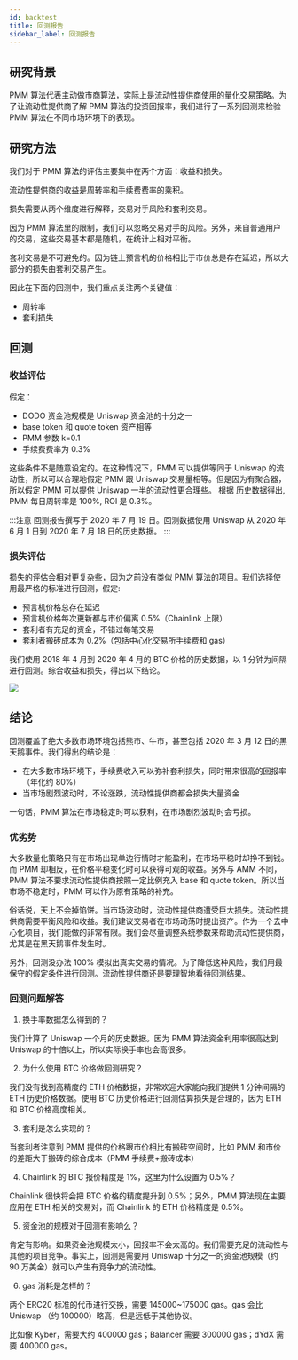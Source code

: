 ```yaml
---
id: backtest
title: 回测报告
sidebar_label: 回测报告
---
```


## 研究背景

PMM 算法代表主动做市商算法，实际上是流动性提供商使用的量化交易策略。为了让流动性提供商了解 PMM 算法的投资回报率，我们进行了一系列回测来检验 PMM 算法在不同市场环境下的表现。

## 研究方法

我们对于 PMM 算法的评估主要集中在两个方面：收益和损失。

流动性提供商的收益是周转率和手续费费率的乘积。

损失需要从两个维度进行解释，交易对手风险和套利交易。

因为 PMM 算法里的限制，我们可以忽略交易对手的风险。另外，来自普通用户的交易，这些交易基本都是随机，在统计上相对平衡。

套利交易是不可避免的。因为链上预言机的价格相比于市价总是存在延迟，所以大部分的损失由套利交易产生。

因此在下面的回测中，我们重点关注两个关键值：

- 周转率
- 套利损失

## 回测

### 收益评估

假定：

- DODO 资金池规模是 Uniswap 资金池的十分之一
- base token 和 quote token 资产相等
- PMM 参数 k=0.1
- 手续费费率为 0.3%

这些条件不是随意设定的。在这种情况下，PMM 可以提供等同于 Uniswap 的流动性，所以可以合理地假定 PMM 跟 Uniswap 交易量相等。但是因为有聚合器，所以假定 PMM 可以提供 Uniswap 一半的流动性更合理些。 根据 [历史数据](https://uniswap.info/pair/0xb4e16d0168e52d35cacd2c6185b44281ec28c9dc)得出, PMM 每日周转率是 100%, ROI 是 0.3%。

:::注意
回测报告撰写于 2020 年 7 月 19 日。回测数据使用 Uniswap 从 2020 年 6 月 1 日到 2020 年 7 月 18 日的历史数据。
:::

### 损失评估

损失的评估会相对更复杂些，因为之前没有类似 PMM 算法的项目。我们选择使用最严格的标准进行回测，假定:

- 预言机价格总存在延迟
- 预言机价格每次更新都与市价偏离 0.5%（Chainlink 上限）
- 套利者有充足的资金，不错过每笔交易
- 套利者搬砖成本为 0.2%（包括中心化交易所手续费和 gas）

我们使用 2018 年 4 月到 2020 年 4 月的 BTC 价格的历史数据，以 1 分钟为间隔进行回测。综合收益和损失，得出以下结论。

![](https://dodoex.github.io/cn/img/dodo_backtest.png)

## 结论

回测覆盖了绝大多数市场环境包括熊市、牛市，甚至包括 2020 年 3 月 12 日的黑天鹅事件。我们得出的结论是：

- 在大多数市场环境下，手续费收入可以弥补套利损失，同时带来很高的回报率（年化约 80%）
- 当市场剧烈波动时，不论涨跌，流动性提供商都会损失大量资金

一句话，PMM 算法在市场稳定时可以获利，在市场剧烈波动时会亏损。

### 优劣势

大多数量化策略只有在市场出现单边行情时才能盈利，在市场平稳时却挣不到钱。而 PMM 却相反，在价格平稳变化时可以获得可观的收益。另外与 AMM 不同，PMM 算法不要求流动性提供商按照一定比例充入 base 和 quote token。所以当市场不稳定时，PMM 可以作为原有策略的补充。

俗话说，天上不会掉馅饼。当市场波动时，流动性提供商遭受巨大损失。流动性提供商需要平衡风险和收益。我们建议交易者在市场动荡时提出资产。作为一个去中心化项目，我们能做的非常有限。我们会尽量调整系统参数来帮助流动性提供商，尤其是在黑天鹅事件发生时。

另外，回测没办法 100% 模拟出真实交易的情况。为了降低这种风险，我们用最保守的假定条件进行回测。流动性提供商还是要理智地看待回测结果。

### 回测问题解答

1. 换手率数据怎么得到的？

我们计算了 Uniswap 一个月的历史数据。因为 PMM 算法资金利用率很高达到 Uniswap 的十倍以上，所以实际换手率也会高很多。

2. 为什么使用 BTC 价格做回测研究？

我们没有找到高精度的 ETH 价格数据，非常欢迎大家能向我们提供 1 分钟间隔的 ETH 历史价格数据。使用 BTC 历史价格进行回测估算损失是合理的，因为 ETH 和 BTC 价格高度相关。

3. 套利是怎么实现的？

当套利者注意到 PMM 提供的价格跟市价相比有搬砖空间时，比如 PMM 和市价的差距大于搬砖的综合成本（PMM 手续费+搬砖成本）

4. Chainlink 的 BTC 报价精度是 1%，这里为什么设置为 0.5%？

Chainlink 很快将会把 BTC 价格的精度提升到 0.5%；另外，PMM 算法现在主要应用在 ETH 相关的交易对，而 Chainlink 的 ETH 价格精度是 0.5%。

5. 资金池的规模对于回测有影响么？

肯定有影响。如果资金池规模太小，回报率不会太高的。我们需要充足的流动性与其他的项目竞争。事实上，回测是需要用 Uniswap 十分之一的资金池规模（约 90 万美金）就可以产生有竞争力的流动性。

6. gas 消耗是怎样的？

两个 ERC20 标准的代币进行交换，需要 145000~175000 gas。gas 会比 Uniswap （约 100000）略高，但是远低于其他协议。

比如像 Kyber，需要大约 400000 gas；Balancer 需要 300000 gas；dYdX 需要 400000 gas。

